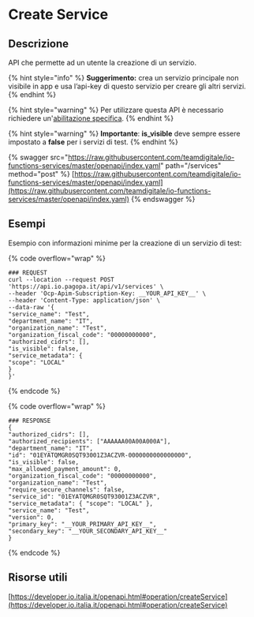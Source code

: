 # Create Service

## Descrizione

API che permette ad un utente la creazione di un servizio.

{% hint style="info" %}
**Suggerimento:** crea un servizio principale non visibile in app e usa l’api-key di questo servizio per creare gli altri servizi.
{% endhint %}

{% hint style="warning" %}
Per utilizzare questa API è necessario richiedere un'[abilitazione specifica](../../abilitazioni/gestione-dei-servizi.md).
{% endhint %}

{% hint style="warning" %}
**Importante**: **is\_visible** deve sempre essere impostato a **false** per i servizi di test.
{% endhint %}

{% swagger src="https://raw.githubusercontent.com/teamdigitale/io-functions-services/master/openapi/index.yaml" path="/services" method="post" %}
[https://raw.githubusercontent.com/teamdigitale/io-functions-services/master/openapi/index.yaml](https://raw.githubusercontent.com/teamdigitale/io-functions-services/master/openapi/index.yaml)
{% endswagger %}

## Esempi

Esempio con informazioni minime per la creazione di un servizio di test:

{% code overflow="wrap" %}
```shell
### REQUEST
curl --location --request POST 'https://api.io.pagopa.it/api/v1/services' \
--header 'Ocp-Apim-Subscription-Key: __YOUR_API_KEY__' \
--header 'Content-Type: application/json' \
--data-raw '{
"service_name": "Test",
"department_name": "IT",
"organization_name": "Test",
"organization_fiscal_code": "00000000000",
"authorized_cidrs": [],
"is_visible": false,
"service_metadata": {
"scope": "LOCAL"
}
}'
```
{% endcode %}

{% code overflow="wrap" %}
```shell
### RESPONSE
{
"authorized_cidrs": [],
"authorized_recipients": ["AAAAAA00A00A000A"],
"department_name": "IT",
"id": "01EYATQMGR0SQT93001Z3ACZVR-0000000000000000",
"is_visible": false,
"max_allowed_payment_amount": 0,
"organization_fiscal_code": "00000000000",
"organization_name": "Test",
"require_secure_channels": false,
"service_id": "01EYATQMGR0SQT93001Z3ACZVR",
"service_metadata": { "scope": "LOCAL" },
"service_name": "Test",
"version": 0,
"primary_key": "__YOUR_PRIMARY_API_KEY__",
"secondary_key": "__YOUR_SECONDARY_API_KEY__"
}
```
{% endcode %}

## Risorse utili

[https://developer.io.italia.it/openapi.html#operation/createService](https://developer.io.italia.it/openapi.html#operation/createService)
